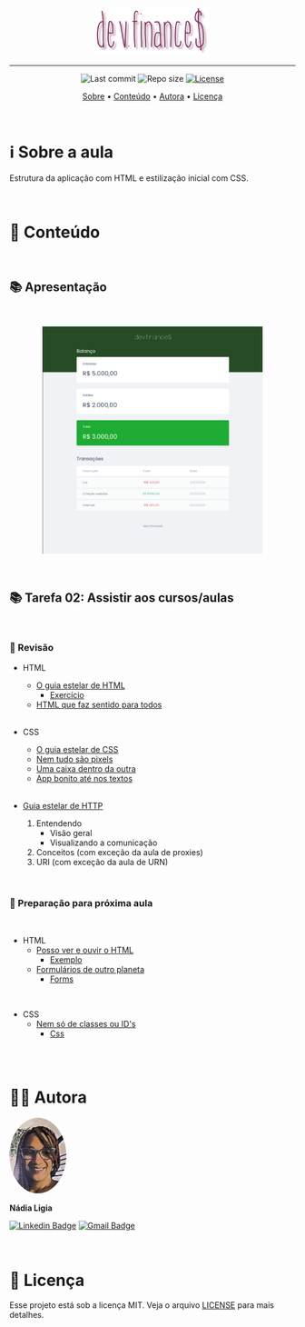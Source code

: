 <p align="center"><img src="../assets/logo.png" width=200></p>

---

<p align="center">
  <img alt="Last commit" src="https://img.shields.io/github/last-commit/nlnadialigia/dev.finances?color=822659&style=flat-square"/>

  <img alt="Repo size" src="https://img.shields.io/github/repo-size/nlnadialigia/dev.finances?color=822659"/>
   
  <a href="./license.md">
  <img alt="License" src="https://img.shields.io/static/v1?label=licence&message=MIT&color=822659"/>
  </a>
</p>

<p align="center">
  <a href="#-information_source-sobre-a-aula">Sobre</a> •
  <a href="#-open_file_folder-conteúdo">Conteúdo</a> • 
  <a href="#-woman_office_worker-autora">Autora</a> • 
  <a href="#-pencil-licença">Licença</a>
</p>
<br>

# ℹ️ Sobre a aula

Estrutura da aplicação com HTML e estilização inicial com CSS.

<br>

# 📂 Conteúdo
<br>

## 📚 Apresentação
<br>
<p align="center">
<img src="../assets/aula01.png" height=400>
</p>
<br>

## 📚 Tarefa 02: Assistir aos cursos/aulas
<br>

### 📌 Revisão
* HTML
  - [O guia estelar de HTML](https://app.rocketseat.com.br/node/o-guia-estelar-de-html)
    - [Exercício](./exercicio)
  - [HTML que faz sentido para todos](https://app.rocketseat.com.br/node/html-que-faz-sentido-para-todos)
  <br>

* CSS
  - [O guia estelar de CSS](https://app.rocketseat.com.br/node/o-guia-estelar-de-css)
  - [Nem tudo são pixels](https://app.rocketseat.com.br/node/nem-tudo-sao-pixels)
  - [Uma caixa dentro da outra](https://app.rocketseat.com.br/node/uma-caixa-dentro-da-outra)
  - [App bonito até nos textos](https://app.rocketseat.com.br/node/app-bonito-ate-nos-textos)
  <br>
  
* [Guia estelar de HTTP](https://app.rocketseat.com.br/node/guia-estelar-de-http)
  1. Entendendo
      - Visão geral
      - Visualizando a comunicação
  2. Conceitos (com exceção da aula de proxies)
  3. URI (com exceção da aula de URN)

<br>

### 📌 Preparação para próxima aula
<br>

* HTML
  - [Posso ver e ouvir o HTML](https://app.rocketseat.com.br/node/posso-ver-e-ouvir-o-html)
    - [Exemplo](./exemplo)
  - [Formulários de outro planeta](https://app.rocketseat.com.br/node/formularios-de-outro-planeta)
    - [Forms](./forms)
<br>

* CSS
  - [Nem só de classes ou ID's](https://app.rocketseat.com.br/node/nem-so-de-classes-ou-i-ds)
    - [Css](./css)
<br>

<br>

# 👩‍💼 Autora
<img style="border-radius: 50%" src="../assets/picture.jpg" width="100px;" alt="Picture"/>
<p><b>Nádia Ligia</b></p>

[![Linkedin Badge](https://img.shields.io/badge/-nlnadialigia-822659?style=flat&logo=Linkedin&logoColor=white&link=https://www.linkedin.com/in/nlnadialigia/)](https://www.linkedin.com/in/nlnadialigia/) 
[![Gmail Badge](https://img.shields.io/badge/-nlnadialigia@gmail.com-822659?style=flat&logo=Gmail&logoColor=white&link=mailto:nlnadialigia@gmail.com)](mailto:nlnadialigia@gmail.com)

<br>

# 📝 Licença

Esse projeto está sob a licença MIT. Veja o arquivo [LICENSE](../LICENSE) para mais detalhes.
